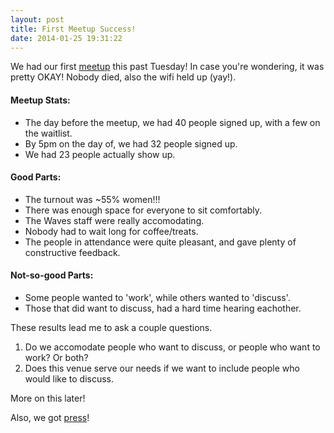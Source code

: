 ```yaml
---
layout: post
title: First Meetup Success!
date: 2014-01-25 19:31:22
---
```


We had our first [meetup](http://meetup.com/code-coffee-vancouver) this past Tuesday! In case you're wondering, it was pretty OKAY! Nobody died, also the wifi held up (yay!). 

#### Meetup Stats:
- The day before the meetup, we had 40 people signed up, with a few on the waitlist.
- By 5pm on the day of, we had 32 people signed up.
- We had 23 people actually show up.

#### Good Parts:
- The turnout was ~55% women!!!
- There was enough space for everyone to sit comfortably.
- The Waves staff were really accomodating.
- Nobody had to wait long for coffee/treats.
- The people in attendance were quite pleasant, and gave plenty of constructive feedback.

#### Not-so-good Parts:
- Some people wanted to 'work', while others wanted to 'discuss'.
- Those that did want to discuss, had a hard time hearing eachother.

These results lead me to ask a couple questions.

1. Do we accomodate people who want to discuss, or people who want to work? Or both?
2. Does this venue serve our needs if we want to include people who would like to discuss.

More on this later!

Also, we got [press](http://www.straight.com/life/570441/geek-speak-meredith-underell-vancouver-chapter-lead-ladies-learning-code)!

